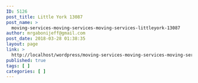 ```yaml
---
ID: 5126
post_title: Little York 13087
post_name: >
  moving-services-moving-services-moving-services-littleyork-13087
author: mrgabonijeff@gmail.com
post_date: 2018-03-28 01:38:35
layout: page
link: >
  http://localhost/wordpress/moving-services-moving-services-moving-services-littleyork-13087/
published: true
tags: [ ]
categories: [ ]
---
```

